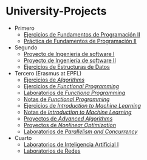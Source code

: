 # University-Projects
 - Primero
   - [Ejercicios de Fundamentos de Programación II](https://github.com/ayhon/DGs2-FP2-Ejercicios)
   - [Práctica de Fundamentos de Programación II](https://github.com/ayhon/DGs2-FP2-Practica)
 - Segundo
   - [Proyecto de Ingeniería de software I](https://github.com/ayhon/DGs3-IS1-Proyecto.git)
   - [Proyecto de Ingeniería de software II](https://github.com/ayhon/DGs4-IS2-Proyecto)
   - [Ejercicios de Estructuras de Datos](https://github.com/ayhon/DGs4-ED-Ejercicios)
 - Tercero (Erasmus at EPFL)
   - [Ejercicios de _Algorithms_](https://github.com/ayhon/DGs5-Algo-Exercises)
   - [Ejercicios de _Functional Programming_](https://github.com/ayhon/DGs5-FP-Exercises)
   - [Laboratorios de _Functiona Programming_](https://github.com/ayhon/DGs5-FP-Labs)
   - [Notas de _Functional Programming_](https://github.com/ayhon/DGs5-FP-Notes)
   - [Ejercicios de _Introduction to Machine Learning_](https://github.com/ayhon/DGs5-IML-Exercises)
   - [Notas de _Introduction to Machine Learning_](https://github.com/ayhon/DGs5-IML-Notes)
   - [Proyectos de _Advanced Algorithms_](https://github.com/ayhon/DGs6-AA-Homework)
   - [Proyectos de _Nonlinear Optimization_](https://github.com/ayhon/DGs6-NO-Projects)
   - [Laboratorios de _Parallelism and Concurrency_](https://github.com/ayhon/DGs6-PC-Labs)
 - Cuarto
   - [Laboratorios de Inteligencia Artificial I](https://github.com/ayhon/DGs7-IA1-Laboratorios)
   - [Laboratorios de Redes](https://github.com/ayhon/DGs7-Redes-Laboratorios)
